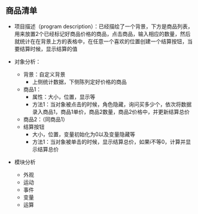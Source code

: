 
## 商品清单
* 项目描述（program description）：已经描绘了一个背景，下方是商品列表，用来放置2个已经标记好商品价格的商品，点击商品，输入相应的数量，然后就统计在在背景上方的表格中，在任意一个喜欢的位置创建一个结算按钮，当要结算时候，显示结算的值

* 对象分析：    
    * 背景：自定义背景
        * 上侧统计数据，下侧陈列定好价格的商品
    * 商品1：
        * 属性：大小，位置，显示等
        * 方法1：当对象被点击的时候，角色隐藏，询问买多少个，依次将数据录入商品1，商品1单价，商品2数量，商品2价格中，并更新结算总价
    * 商品2：（同商品1）
    * 结算按钮
        * 大小，位置，变量初始化为0以及变量隐藏等
        * 方法1：当对象被单击的时候，显示结算总价，如果i不等0，计算并显示结算总价
* 模块分析
    * 外观
    * 运动
    * 事件
    * 变量
    * 运算